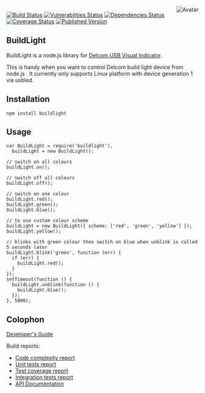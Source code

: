 <img align="right" src="https://raw.github.com/cliffano/buildlight/master/avatar.jpg" alt="Avatar"/>

[![Build Status](https://github.com/cliffano/buildlight/workflows/CI/badge.svg)](https://github.com/cliffano/buildlight/actions?query=workflow%3ACI)
[![Vulnerabilities Status](https://snyk.io/test/github/cliffano/buildlight/badge.svg)](https://snyk.io/test/github/cliffano/buildlight)
[![Dependencies Status](https://img.shields.io/david/cliffano/buildlight.svg)](http://david-dm.org/cliffano/buildlight)
[![Coverage Status](https://img.shields.io/coveralls/cliffano/buildlight.svg)](https://coveralls.io/r/cliffano/buildlight?branch=master)
[![Published Version](https://img.shields.io/npm/v/buildlight.svg)](http://www.npmjs.com/package/buildlight)
<br/>

BuildLight
----------

BuildLight is a node.js library for [Delcom USB Visual Indicator](http://www.delcomproducts.com/products_usblmp.asp).

This is handy when you want to control Delcom build light device from node.js . It currently only supports Linux platform with device generation 1 via usbled.

Installation
------------

    npm install buildlight

Usage
-----

    var BuildLight = require('buildlight'),
      buildLight = new BuildLight();

    // switch on all colours
    buildLight.on();

    // switch off all colours
    buildLight.off();

    // switch on one colour
    buildLight.red();
    buildLight.green();
    buildLight.blue();

    // to use custom colour scheme
    buildLight = new BuildLight({ scheme: ['red', 'green', 'yellow'] });
    buildLight.yellow();

    // blinks with green colour then switch on blue when unblink is called 5 seconds later
    buildLight.blink('green', function (err) {
      if (err) {
        buildLight.red();
      }
    });
    setTimeout(function () {
      buildLight.unblink(function () {
        buildLight.blue();
      });
    }, 5000);

Colophon
--------

[Developer's Guide](http://cliffano.github.io/developers_guide.html#nodejs)

Build reports:

* [Code complexity report](http://cliffano.github.io/buildlight/complexity/plato/index.html)
* [Unit tests report](http://cliffano.github.io/buildlight/test/mocha.txt)
* [Test coverage report](http://cliffano.github.io/buildlight/coverage/c8/index.html)
* [Integration tests report](http://cliffano.github.io/buildlight/test-integration/cmdt.txt)
* [API Documentation](http://cliffano.github.io/buildlight/doc/jsdoc/index.html)
